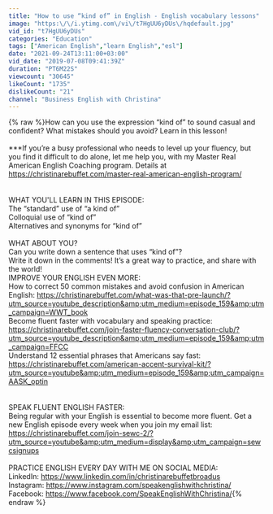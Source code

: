 ```yaml
---
title: "How to use “kind of” in English - English vocabulary lessons"
image: "https:\/\/i.ytimg.com\/vi\/t7HgUU6yDUs\/hqdefault.jpg"
vid_id: "t7HgUU6yDUs"
categories: "Education"
tags: ["American English","learn English","esl"]
date: "2021-09-24T13:11:00+03:00"
vid_date: "2019-07-08T09:41:39Z"
duration: "PT6M22S"
viewcount: "30645"
likeCount: "1735"
dislikeCount: "21"
channel: "Business English with Christina"
---
```

{% raw %}How can you use the expression “kind of” to sound casual and confident? What mistakes should you avoid? Learn in this lesson! <br /><br />***If you’re a busy professional who needs to level up your fluency, but you find it difficult to do alone, let me help you, with my Master Real American English Coaching program. Details at <a rel="nofollow" target="blank" href="https://christinarebuffet.com/master-real-american-english-program/">https://christinarebuffet.com/master-real-american-english-program/</a> <br /><br /><br />WHAT YOU'LL LEARN IN THIS EPISODE:<br />The “standard” use of “a kind of”<br />Colloquial use of “kind of”<br />Alternatives and synonyms for “kind of”<br /><br />WHAT ABOUT YOU?<br />Can you write down a sentence that uses “kind of”? <br />Write it down in the comments! It’s  a great way to practice, and share with the world!<br />IMPROVE YOUR ENGLISH EVEN MORE:<br />How to correct 50 common mistakes and avoid confusion in American English: <a rel="nofollow" target="blank" href="https://christinarebuffet.com/what-was-that-pre-launch/?utm_source=youtube_description&amp;utm_medium=episode_159&amp;utm_campaign=WWT_book">https://christinarebuffet.com/what-was-that-pre-launch/?utm_source=youtube_description&amp;utm_medium=episode_159&amp;utm_campaign=WWT_book</a><br />Become fluent faster with vocabulary and speaking practice: <a rel="nofollow" target="blank" href="https://christinarebuffet.com/join-faster-fluency-conversation-club/?utm_source=youtube_description&amp;utm_medium=episode_159&amp;utm_campaign=FFCC">https://christinarebuffet.com/join-faster-fluency-conversation-club/?utm_source=youtube_description&amp;utm_medium=episode_159&amp;utm_campaign=FFCC</a><br />Understand 12 essential phrases that Americans say fast: <a rel="nofollow" target="blank" href="https://christinarebuffet.com/american-accent-survival-kit/?utm_source=youtube&amp;utm_medium=episode_159&amp;utm_campaign=AASK_optin">https://christinarebuffet.com/american-accent-survival-kit/?utm_source=youtube&amp;utm_medium=episode_159&amp;utm_campaign=AASK_optin</a><br /><br /><br />SPEAK FLUENT ENGLISH FASTER:<br />Being regular with your English is essential to become more fluent. Get a new English episode every week when you join my email list: <a rel="nofollow" target="blank" href="https://christinarebuffet.com/join-sewc-2/?utm_source=youtube&amp;utm_medium=display&amp;utm_campaign=sewcsignups">https://christinarebuffet.com/join-sewc-2/?utm_source=youtube&amp;utm_medium=display&amp;utm_campaign=sewcsignups</a><br /><br />PRACTICE ENGLISH EVERY DAY WITH ME ON SOCIAL MEDIA:<br />LinkedIn: <a rel="nofollow" target="blank" href="https://www.linkedin.com/in/christinarebuffetbroadus">https://www.linkedin.com/in/christinarebuffetbroadus</a><br />Instagram: <a rel="nofollow" target="blank" href="https://www.instagram.com/speakenglishwithchristina/">https://www.instagram.com/speakenglishwithchristina/</a><br />Facebook: <a rel="nofollow" target="blank" href="https://www.facebook.com/SpeakEnglishWithChristina/">https://www.facebook.com/SpeakEnglishWithChristina/</a>{% endraw %}

